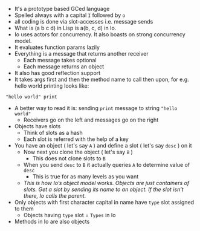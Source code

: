 - It's a prototype based GCed language
- Spelled always with a capital `I` followed by `o`
- all coding is done via slot-accesses i.e. message sends
- What is (a b c d) in Lisp is a(b, c, d) in Io.
- Io uses actors for concurrency. It also boasts on strong concurrency model.
- It evaluates function params lazily
- Everything is a message that returns another receiver
	- Each message takes optional
	- Each message returns an object
 - It also has good reflection support
 - It takes args first and then the method name to call then upon, for e.g. hello world printing looks like:
```
"hello world" print
```
- A better way to read it is: sending `print` message to string `"hello world"`
	- Receivers go on the left and messages go on the right
 - Objects have slots
	 - Think of slots as a hash
	 - Each slot is referred with the help of a key
  - You have an object ( let's say `A` ) and define a slot ( let's say `desc` ) on it
	  - Now next you clone the object ( let's say `B` )
		  - This does not clone slots to `B`
	  - When you send `desc` to `B` it actually queries `A` to determine value of `desc`
		  - This is true for as many levels as you want
	- _This is how Io’s object model works. Objects are just containers of slots. Get a slot by sending its name to an object. If the slot isn’t there, Io calls the parent._
   - Only objects with first character capital in name have `type` slot assigned to them
	   - Objects having `type` slot = `Types` in Io
- Methods in Io are also objects
